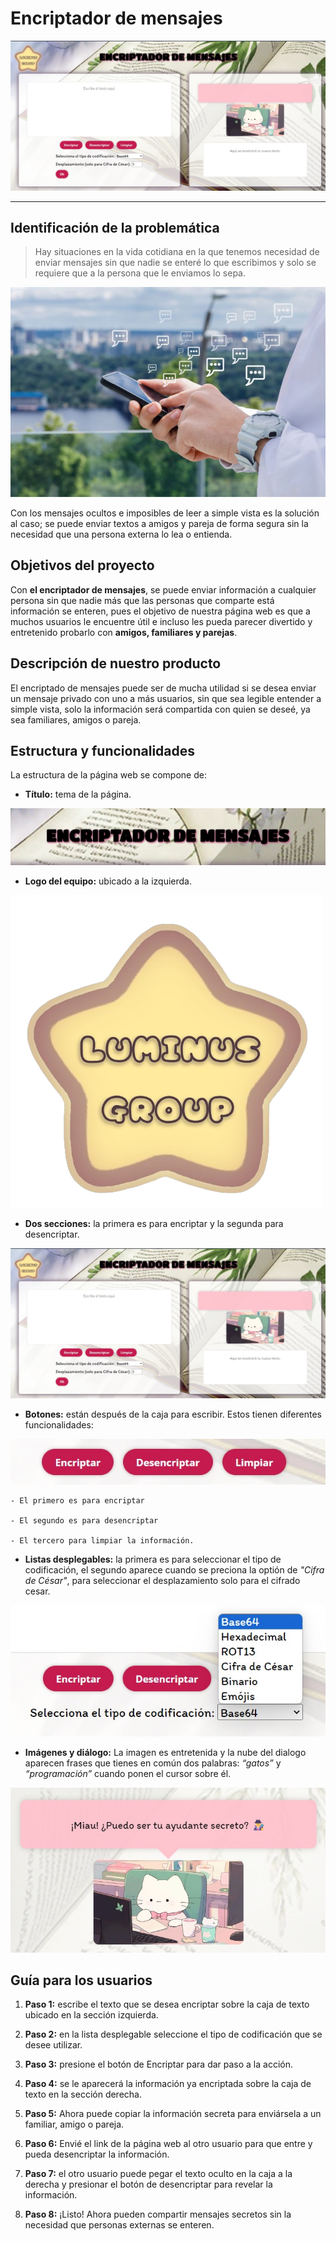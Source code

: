 
# Encriptador de mensajes 

![Proyecto de encriptador](./img/secciones.jpeg "Encriptador de menzajes")

---

## Identificación de la problemática

>Hay situaciones en la vida cotidiana en la que tenemos necesidad de enviar mensajes sin que nadie se enteré lo que escribimos y solo se requiere que a la persona que le enviamos lo sepa. 

![Mensajes cotidianos](./img/mensajescotidianos.jpeg "Mensajes cotidianos")

Con los mensajes ocultos e imposibles de leer a simple vista es la solución al caso; se puede enviar textos a amigos y pareja de forma segura sin la necesidad que una persona externa lo lea o entienda.

## Objetivos del proyecto 

Con **el encriptador de mensajes**, se puede enviar información a cualquier persona sin que nadie más que las personas que comparte está información se enteren, pues el objetivo de nuestra página web es que a muchos usuarios le encuentre útil e incluso les pueda parecer divertido y entretenido probarlo con **amigos, familiares y parejas**.

## Descripción de nuestro producto 

El encriptado de mensajes puede ser de mucha utilidad si se desea enviar un mensaje privado con uno a más usuarios, sin que sea legible entender a simple vista, solo la información será compartida con quien se deseé, ya sea familiares, amigos o pareja.

## Estructura y funcionalidades 

La estructura de la página web se compone de:

- **Título:** tema de la página.

![Titulo](./img/titulo.jpeg "Encriptador de menzajes")

- **Logo del equipo:** ubicado a la izquierda.

![Logo](./img/logo-removebg-preview%20(2).png "Logo")

- **Dos secciones:** la primera es para encriptar y la segunda para desencriptar.

![Secciones](./img/secciones.jpeg "secciones")

- **Botones:** están después de la caja para escribir. Estos tienen diferentes funcionalidades:

![Botones](./img/botones.jpeg "Botones")

    - El primero es para encriptar
    
    - El segundo es para desencriptar
    
    - El tercero para limpiar la información. 

- **Listas desplegables:** la primera es para seleccionar el tipo de codificación, el segundo aparece cuando se preciona la optión de *"Cifra de César"*, para seleccionar el desplazamiento solo para el cifrado cesar.

![Listas](./img/desplegable.jpeg "listas")

- **Imágenes y diálogo:** La imagen es entretenida y la nube del dialogo aparecen frases que tienes en común dos palabras: *“gatos”* y *“programación”* cuando ponen el cursor sobre él.

![Gato y mensaje](./img/mensajesgato.jpeg  "Menzaje y gato")

## Guía para los usuarios

1. **Paso 1:** escribe el texto que se desea encriptar sobre la caja de texto ubicado en la sección izquierda. 

2. **Paso 2:** en la lista desplegable seleccione el tipo de codificación que se desee utilizar.

3. **Paso 3:** presione el botón de Encriptar para dar paso a la acción.

4. **Paso 4:** se le aparecerá la información ya encriptada sobre la caja de texto en la sección derecha.

5. **Paso 5:** Ahora puede copiar la información secreta para enviársela a un familiar, amigo o pareja. 

6. **Paso 6:** Envié el link de la página web al otro usuario para que entre y pueda desencriptar la información.

7. **Paso 7:** el otro usuario puede pegar el texto oculto en la caja a la derecha y presionar el botón de desencriptar para revelar la información.

8. **Paso 8:** ¡Listo! Ahora pueden compartir mensajes secretos sin la necesidad que personas externas se enteren.

